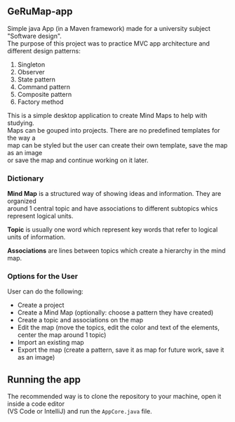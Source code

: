 ## GeRuMap-app
Simple java App (in a Maven framework) made for a university subject "Software design". <br>
The purpose of this project was to practice MVC app architecture and different design patterns:
1. Singleton
2. Observer
3. State pattern
4. Command pattern
5. Composite pattern
6. Factory method

This is a simple desktop application to create Mind Maps to help with studying. <br>
Maps can be gouped into projects. There are no predefined templates for the way a <br>
map can be styled but the user can create their own template, save the map as an image <br>
or save the map and continue working on it later.

### Dictionary
**Mind Map** is a structured way of showing ideas and information. They are organized <br>
around 1 central topic and have associations to different subtopics whics represent logical units.

**Topic** is usually one word which represent key words that refer to logical units of information.

**Associations** are lines between topics which create a hierarchy in the mind map.

### Options for the User
User can do the following:
- Create a project
- Create a Mind Map (optionally: choose a pattern they have created)
- Create a topic and associations on the map
- Edit the map (move the topics, edit the color and text of the elements, center the map around 1 topic)
- Import an existing map
- Export the map (create a pattern, save it as map for future work, save it as an image)


## Running the app
The recommended way is to clone the repository to your machine, open it inside a code editor <br> 
(VS Code or IntelliJ) and run the `AppCore.java` file.  

